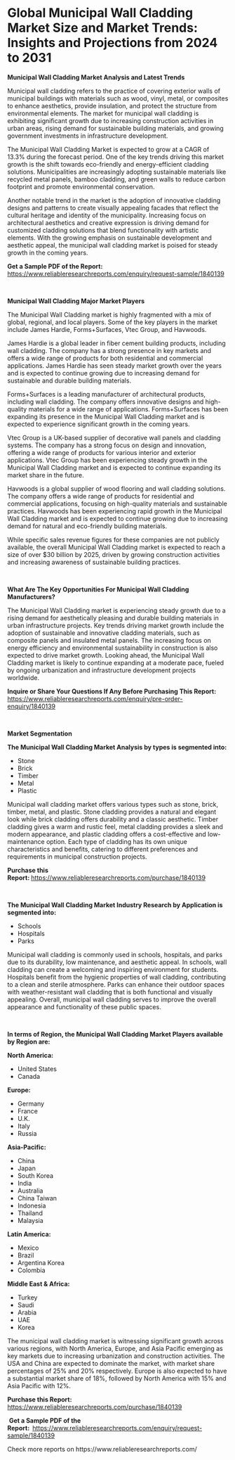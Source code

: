 <p><h1>Global Municipal Wall Cladding Market Size and Market Trends: Insights and Projections from 2024 to 2031</h1></p><p><strong>Municipal Wall Cladding Market Analysis and Latest Trends</strong></p>
<p><p>Municipal wall cladding refers to the practice of covering exterior walls of municipal buildings with materials such as wood, vinyl, metal, or composites to enhance aesthetics, provide insulation, and protect the structure from environmental elements. The market for municipal wall cladding is exhibiting significant growth due to increasing construction activities in urban areas, rising demand for sustainable building materials, and growing government investments in infrastructure development.</p><p>The Municipal Wall Cladding Market is expected to grow at a CAGR of 13.3% during the forecast period. One of the key trends driving this market growth is the shift towards eco-friendly and energy-efficient cladding solutions. Municipalities are increasingly adopting sustainable materials like recycled metal panels, bamboo cladding, and green walls to reduce carbon footprint and promote environmental conservation.</p><p>Another notable trend in the market is the adoption of innovative cladding designs and patterns to create visually appealing facades that reflect the cultural heritage and identity of the municipality. Increasing focus on architectural aesthetics and creative expression is driving demand for customized cladding solutions that blend functionality with artistic elements. With the growing emphasis on sustainable development and aesthetic appeal, the municipal wall cladding market is poised for steady growth in the coming years.</p></p>
<p><strong>Get a Sample PDF of the Report:&nbsp;</strong> <a href="https://www.reliableresearchreports.com/enquiry/request-sample/1840139">https://www.reliableresearchreports.com/enquiry/request-sample/1840139</a></p>
<p>&nbsp;</p>
<p><strong>Municipal Wall Cladding Major Market Players</strong></p>
<p><p>The Municipal Wall Cladding market is highly fragmented with a mix of global, regional, and local players. Some of the key players in the market include James Hardie, Forms+Surfaces, Vtec Group, and Havwoods.</p><p>James Hardie is a global leader in fiber cement building products, including wall cladding. The company has a strong presence in key markets and offers a wide range of products for both residential and commercial applications. James Hardie has seen steady market growth over the years and is expected to continue growing due to increasing demand for sustainable and durable building materials.</p><p>Forms+Surfaces is a leading manufacturer of architectural products, including wall cladding. The company offers innovative designs and high-quality materials for a wide range of applications. Forms+Surfaces has been expanding its presence in the Municipal Wall Cladding market and is expected to experience significant growth in the coming years.</p><p>Vtec Group is a UK-based supplier of decorative wall panels and cladding systems. The company has a strong focus on design and innovation, offering a wide range of products for various interior and exterior applications. Vtec Group has been experiencing steady growth in the Municipal Wall Cladding market and is expected to continue expanding its market share in the future.</p><p>Havwoods is a global supplier of wood flooring and wall cladding solutions. The company offers a wide range of products for residential and commercial applications, focusing on high-quality materials and sustainable practices. Havwoods has been experiencing rapid growth in the Municipal Wall Cladding market and is expected to continue growing due to increasing demand for natural and eco-friendly building materials.</p><p>While specific sales revenue figures for these companies are not publicly available, the overall Municipal Wall Cladding market is expected to reach a size of over $30 billion by 2025, driven by growing construction activities and increasing awareness of sustainable building practices.</p></p>
<p>&nbsp;</p>
<p><strong>What Are The Key Opportunities For Municipal Wall Cladding Manufacturers?</strong></p>
<p><p>The Municipal Wall Cladding market is experiencing steady growth due to a rising demand for aesthetically pleasing and durable building materials in urban infrastructure projects. Key trends driving market growth include the adoption of sustainable and innovative cladding materials, such as composite panels and insulated metal panels. The increasing focus on energy efficiency and environmental sustainability in construction is also expected to drive market growth. Looking ahead, the Municipal Wall Cladding market is likely to continue expanding at a moderate pace, fueled by ongoing urbanization and infrastructure development projects worldwide.</p></p>
<p><strong>Inquire or Share Your Questions If Any Before Purchasing This Report:</strong> <a href="https://www.reliableresearchreports.com/enquiry/pre-order-enquiry/1840139">https://www.reliableresearchreports.com/enquiry/pre-order-enquiry/1840139</a></p>
<p>&nbsp;</p>
<p><strong>Market Segmentation</strong></p>
<p><strong>The Municipal Wall Cladding Market Analysis by types is segmented into:</strong></p>
<p><ul><li>Stone</li><li>Brick</li><li>Timber</li><li>Metal</li><li>Plastic</li></ul></p>
<p><p>Municipal wall cladding market offers various types such as stone, brick, timber, metal, and plastic. Stone cladding provides a natural and elegant look while brick cladding offers durability and a classic aesthetic. Timber cladding gives a warm and rustic feel, metal cladding provides a sleek and modern appearance, and plastic cladding offers a cost-effective and low-maintenance option. Each type of cladding has its own unique characteristics and benefits, catering to different preferences and requirements in municipal construction projects.</p></p>
<p><strong>Purchase this Report:&nbsp;</strong><a href="https://www.reliableresearchreports.com/purchase/1840139">https://www.reliableresearchreports.com/purchase/1840139</a></p>
<p>&nbsp;</p>
<p><strong>The Municipal Wall Cladding Market Industry Research by Application is segmented into:</strong></p>
<p><ul><li>Schools</li><li>Hospitals</li><li>Parks</li></ul></p>
<p><p>Municipal wall cladding is commonly used in schools, hospitals, and parks due to its durability, low maintenance, and aesthetic appeal. In schools, wall cladding can create a welcoming and inspiring environment for students. Hospitals benefit from the hygienic properties of wall cladding, contributing to a clean and sterile atmosphere. Parks can enhance their outdoor spaces with weather-resistant wall cladding that is both functional and visually appealing. Overall, municipal wall cladding serves to improve the overall appearance and functionality of these public spaces.</p></p>
<p>&nbsp;</p>
<p><strong>In terms of Region, the Municipal Wall Cladding Market Players available by Region are:</strong></p>
<p>
    <p> <strong> North America: </strong>
        <ul>
            <li>United States</li>
            <li>Canada</li>
        </ul>
        </p> 
    <p> <strong> Europe: </strong>
        <ul>
            <li>Germany</li>
            <li>France</li>
            <li>U.K.</li>
            <li>Italy</li>
            <li>Russia</li>
        </ul>
        </p> 
    <p> <strong> Asia-Pacific: </strong>
        <ul>
            <li>China</li>
            <li>Japan</li>
            <li>South Korea</li>
            <li>India</li>
            <li>Australia</li>
            <li>China Taiwan</li>
            <li>Indonesia</li>
            <li>Thailand</li>
            <li>Malaysia</li>
        </ul>
        </p> 
    <p> <strong> Latin America: </strong>
        <ul>
            <li>Mexico</li>
            <li>Brazil</li>
            <li>Argentina Korea</li>
            <li>Colombia</li>
        </ul>
        </p> 
    <p> <strong> Middle East & Africa: </strong>
        <ul>
            <li>Turkey</li>
            <li>Saudi</li>
            <li>Arabia</li>
            <li>UAE</li>
            <li>Korea</li>
        </ul>
    </p>
    </p>
<p><p>The municipal wall cladding market is witnessing significant growth across various regions, with North America, Europe, and Asia Pacific emerging as key markets due to increasing urbanization and construction activities. The USA and China are expected to dominate the market, with market share percentages of 25% and 20% respectively. Europe is also expected to have a substantial market share of 18%, followed by North America with 15% and Asia Pacific with 12%.</p></p>
<p><strong>Purchase this Report: </strong><a href="https://www.reliableresearchreports.com/purchase/1840139">https://www.reliableresearchreports.com/purchase/1840139</a></p>
<p>&nbsp;<strong>Get a Sample PDF of the Report:&nbsp;&nbsp;</strong><a href="https://www.reliableresearchreports.com/enquiry/request-sample/1840139">https://www.reliableresearchreports.com/enquiry/request-sample/1840139</a></p>
<p><strong></strong></p>
<p>Check more reports on https://www.reliableresearchreports.com/</p>